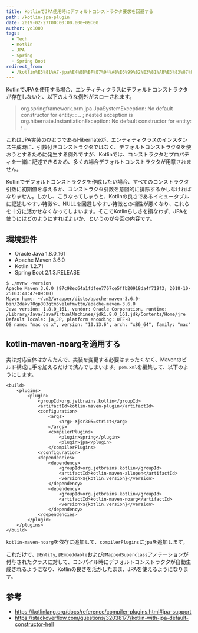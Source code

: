 ```yaml
---
title: KotlinでJPA使用時にデフォルトコンストラクタ要求を回避する
path: /kotlin-jpa-plugin
date: 2019-02-27T00:00:00.000+09:00
author: yo1000
tags:
  - Tech
  - Kotlin
  - JPA
  - Spring
  - Spring Boot
redirect_from:
  - /kotlin%E3%81%A7-jpa%E4%BD%BF%E7%94%A8%E6%99%82%E3%81%AB%E3%83%87%E3%83%95%E3%82%A9%E3%83%AB%E3%83%88%E3%82%B3%E3%83%B3%E3%82%B9%E3%83%88%E3%83%A9%E3%82%AF%E3%82%BF%E8%A6%81%E6%B1%82%E3%82%92%E5%9B%9E%E9%81%BF%E3%81%99%E3%82%8B
---
```


KotlinでJPAを使用する場合、エンティティクラスにデフォルトコンストラクタが存在しないと、以下のような例外がスローされます。

> org.springframework.orm.jpa.JpaSystemException: No default constructor for entity:  : .. ; nested exception is org.hibernate.InstantiationException: No default constructor for entity:  : ..

これはJPA実装のひとつであるHibernateが、エンティティクラスのインスタンス生成時に、引数付きコンストラクタではなく、デフォルトコンストラクタを使おうとするために発生する例外ですが、Kotlinでは、コンストラクタとプロパティを一緒に記述できるため、多くの場合デフォルトコンストラクタが用意されません。

Kotlinでデフォルトコンストラクタを作成したい場合、すべてのコンストラクタ引数に初期値を与えるか、コンストラクタ引数を意図的に排除するかしなければなりません。しかし、こうなってしまうと、Kotlinの良さであるイミュータブルに記述しやすい特徴や、NULLを回避しやすい特徴との相性が悪くなり、これらを十分に活かせなくなってしまいます。そこでKotlinらしさを損なわず、JPAを使うにはどのようにすればよいか、というのが今回の内容です。


## 環境要件
- Oracle Java 1.8.0_161
- Apache Maven 3.6.0
- Kotlin 1.2.71
- Spring Boot 2.1.3.RELEASE

```
$ ./mvnw -version
Apache Maven 3.6.0 (97c98ec64a1fdfee7767ce5ffb20918da4f719f3; 2018-10-25T03:41:47+09:00)
Maven home: ~/.m2/wrapper/dists/apache-maven-3.6.0-bin/2dakv70gp803gtm5ve1ufmvttn/apache-maven-3.6.0
Java version: 1.8.0_161, vendor: Oracle Corporation, runtime: /Library/Java/JavaVirtualMachines/jdk1.8.0_161.jdk/Contents/Home/jre
Default locale: ja_JP, platform encoding: UTF-8
OS name: "mac os x", version: "10.13.6", arch: "x86_64", family: "mac"
```


## kotlin-maven-noargを適用する
実は対応自体はかんたんで、実装を変更する必要はまったくなく、Mavenのビルド構成に手を加えるだけで済んでしまいます。`pom.xml`を編集して、以下のようにします。

```xml{numberLines:true}{12,21-25}
<build>
    <plugins>
        <plugin>
            <groupId>org.jetbrains.kotlin</groupId>
            <artifactId>kotlin-maven-plugin</artifactId>
            <configuration>
                <args>
                    <arg>-Xjsr305=strict</arg>
                </args>
                <compilerPlugins>
                    <plugin>spring</plugin>
                    <plugin>jpa</plugin>
                </compilerPlugins>
            </configuration>
            <dependencies>
                <dependency>
                    <groupId>org.jetbrains.kotlin</groupId>
                    <artifactId>kotlin-maven-allopen</artifactId>
                    <version>${kotlin.version}</version>
                </dependency>
                <dependency>
                    <groupId>org.jetbrains.kotlin</groupId>
                    <artifactId>kotlin-maven-noarg</artifactId>
                    <version>${kotlin.version}</version>
                </dependency>
            </dependencies>
        </plugin>
    </plugins>
</build>
```

`kotlin-maven-noarg`を依存に追加して、`compilerPlugins`に`jpa`を追加します。

これだけで、`@Entity`, `@Embeddable`および`@MappedSuperclass`アノテーションが付与されたクラスに対して、コンパイル時にデフォルトコンストラクタが自動生成されるようになり、Kotlinの良さを活かしたまま、JPAを使えるようになります。


## 参考
- https://kotlinlang.org/docs/reference/compiler-plugins.html#jpa-support
- https://stackoverflow.com/questions/32038177/kotlin-with-jpa-default-constructor-hell
